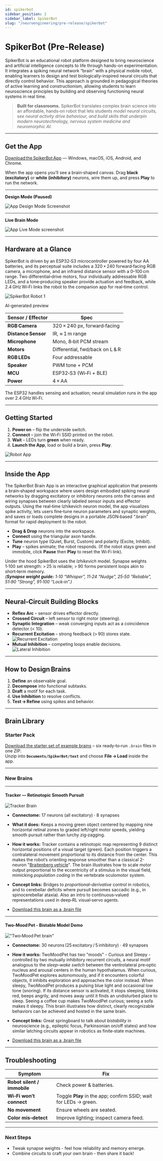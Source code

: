 ```yaml
---
id: spikerbot
sidebar_position: 2
sidebar_label: SpikerBot
slug: "/neuroengineering/pre-release/spikerbot"
---
```


# SpikerBot (Pre-Release)

SpikerBot is an educational robot platform designed to bring neuroscience and artificial intelligence concepts to life through hands-on experimentation. It integrates a spiking neural network “brain” with a physical mobile robot, enabling learners to design and test biologically-inspired neural circuits that directly control behavior. This approach is grounded in pedagogical theories of active learning and
constructionism, allowing students to learn neuroscience principles by building and observing functioning neural systems in real time.


> **Built for classrooms.** SpikerBot translates complex brain science into an affordable, hands‑on robot that lets students *model neural circuits, see neural activity drive behaviour, and build skills that underpin modern neurotechnology, nervous system medicine and neuromorphic AI.*

---

## Get the App

[Download the SpikerBot App](https://robot.backyardbrains.com) — Windows, macOS, iOS, Android, and Chrome.

When the app opens you’ll see a brain‑shaped canvas. Drag **black (excitatory)** or **white (inhibitory)** neurons, wire them up, and press **Play** to run the network.

---

**Design Mode (Paused)**

 ![App Design Mode Screenshot](./img/screenshot1.png)

---

**Live Brain Mode**

 ![App Live Mode screenshot](./img/screenshot2.png)

---

## Hardware at a Glance

SpikerBot is driven by an ESP32‑S3 microcontroller powered by four AA batteries, and its perceptual suite includes a 320 × 240 forward‑facing RGB camera, a microphone, and an infrared distance sensor with a 0–100 cm range. Two differential‑drive motors, four individually addressable RGB LEDs, and a tone‑producing speaker provide actuation and feedback, while 2.4 GHz Wi‑Fi links the robot to the companion app for real‑time control.

![SpikerBot Robot 1](./img/screenshot3.png)

AI-generated preview

| Sensor / Effector    | Spec                                  |
|----------------------|---------------------------------------|
| **RGB Camera**       | 320 × 240 px, forward‑facing          |
| **Distance Sensor**  | IR, ≈ 1 m range                       |
| **Microphone**       | Mono, 8‑bit PCM stream               |
| **Motors**           | Differential, fwd/back on L & R       |
| **RGB LEDs**         | Four addressable                      |
| **Speaker**          | PWM tone + PCM                        |
| **MCU**              | ESP32‑S3 (Wi‑Fi + BLE)                |
| **Power**            | 4 × AA                                  |

The ESP32 handles sensing and actuation; neural simulation runs in the app over 2.4 GHz Wi‑Fi.



---

## Getting Started

1. **Power on** – flip the underside switch.  
2. **Connect** – join the Wi‑Fi SSID printed on the robot.  
3. **Wait** – LEDs turn **green** when ready.  
4. **Launch the App**, load or build a brain, press **Play**.

![Robot App](./img/wifi.png)

---

## Inside the App

The SpikerBot Brain App is an interactive graphical application that presents a brain‑shaped workspace where users design embodied spiking neural networks by dragging excitatory or inhibitory neurons onto the canvas and wiring synapses between clearly labeled sensor inputs and effector outputs. Using the real‑time Izhikevich neuron model, the app visualizes spike activity, lets users fine‑tune neuron parameters and synaptic weights, and saves or loads complete designs in a portable JSON‑based “.brain” format for rapid deployment to the robot.

* **Drag & Drop** neurons into the workspace.  
* **Connect** using the triangular axon handle.  
* **Tune** neuron type (Quiet, Burst, Custom) and polarity (Excite, Inhibit).  
* **Play** – spikes animate; the robot responds. (If the robot stays green and immobile, click **Pause** then **Play** to reset the Wi‑Fi link).

Under the hood SpikerBot uses the *Izhikevich* model. Synapse weights 1‑100 set strength: > 25 is reliable; > 90 forms persistent loops akin to short‑term memory.  
*(**Synapse weight guide:** 1‑10 “Whisper”, 11‑24 “Nudge”, 25‑50 “Reliable”, 51‑90 “Strong”, 91‑100 “Lock‑in”.)*

---

## Neural‑Circuit Building Blocks

* **Reflex Arc** – sensor drives effector directly.  
* **Crossed Circuit** – left sensor to right motor (steering).  
* **Synaptic Integration** – weak converging inputs act as a coincidence detector (< 10).
* **Recurrent Excitation** – strong feedback (> 90) stores state.  
![Recurrent Excitation](./img/circuit1.png)
* **Mutual Inhibition** – competing loops enable decisions.  
![Lateral Inhibition](./img/circuit2.png)

---

## How to Design Brains

1. **Define** an observable goal.  
2. **Decompose** into functional subtasks.  
3. **Draft** a motif for each task.  
4. **Use Inhibition** to resolve conflicts.  
5. **Test → Refine** using spikes and behavior.

---

## Brain Library

### Starter Pack

[Download the starter set of example brains](./static/brains/all-brains.zip) – six ready‑to‑run `.brain` files in one ZIP.  
Unzip into **`Documents/SpikerBot/text`** and choose **File → Load** inside the app.

---

### New Brains

---

#### Tracker — Retinotopic Smooth Pursuit
![Tracker Brain](./img/brain-tracker.png)

* **Connectome:** 17 neurons (all excitatory) · 8 synapses  
* **What it does:** Keeps a moving green object centered by mapping nine horizontal retinal zones to graded left/right motor speeds, yielding smooth pursuit rather than lurchy zig‑zagging.
* **How it works:** Tracker contains a retinotopic map representing 9 distinct horizontal positions of a visual target (green). Each position triggers a contralateral movement proportional to its distance from the center. This makes the robot’s orienting response smoother than a classical 2-neuron "[Braitenberg vehicle](https://en.wikipedia.org/wiki/Braitenberg_vehicle)". The brain illustrates how to scale motor output proportional to the eccentricity of a stimulus in the visual field, mimicking *population coding* in the vertebrate oculomotor system.
* **Concept links:** Bridges to *proportional–derivative* control in robotics, and to cerebellar deficits where pursuit becomes saccadic (e.g., in spinocerebellar ataxia). Also an intro to continuous‑valued representations used in deep‑RL visual‑servo agents.

* [Download this brain as a .brain file](./static/brains/Tracker@@@@@@1746208384489279.brain)

---

#### Two‑Mood Pet - Bistable Model Demo
!["Two‑Mood Pet brain"](./img/brain-two-mood-pet.png) 
* **Connectome:** 30 neurons (25 excitatory / 5 inhibitory) · 49 synapses  
* **How it works:** TwoMoodPet has two "moods" - Curious and Sleepy - controlled by two mutually inhibitory recurrent circuits, a neural motif analogous to the *sleep–wake switch* between the ventrolateral pre‑optic nucleus and arousal centers in the human hypothalamus. When curious, TwoMoodPet explores autonomously, and if it encounters colorful objects, it inhibits exploration and approaches the color instead. When sleepy, TwoMoodPet produces a pulsing blue light and occasional low tone (snoring). If its distance sensor is activated, it stops sleeping, blinks red, beeps angrily, and moves away until it finds an undisturbed place to sleep. Seeing a coffee cup makes TwoMoodPet curious; seeing a sofa makes it sleepy. This brain illustrates how distinct, clearly recognizable behaviors can be achieved and hosted in the same brain.  
* **Concept links:** Great springboard to talk about *bistability* in neuroscience (e.g., epileptic focus, Parkinsonian on/off states) and how similar latching circuits appear in robotics as finite‑state machines.

* [Download this brain as a .brain file](./static/brains/TwoMoodPet@@@@@@1746977028089230.brain)

---

## Troubleshooting

| Symptom                | Fix                                                                    |
|------------------------|------------------------------------------------------------------------|
| **Robot silent / immobile** | Check power & batteries.                                              |
| **Wi‑Fi won’t connect**     | Toggle **Play** in the app; confirm SSID; wait for LEDs → green.     |
| **No movement**            | Ensure wheels are seated.                                             |
| **Color mis‑detect**       | Improve lighting; inspect camera feed.                                |

---

### Next Steps

* Tweak synapse weights - feel how reliability and memory emerge.  
* Combine circuits to craft your own brain - then share it back!
